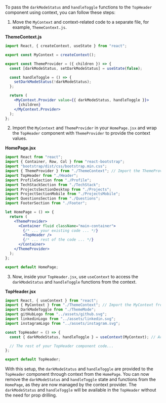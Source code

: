 To pass the `darkModeStatus` and `handleToggle` functions to the `TopHeader` component using context, you can follow these steps:

1. Move the `MyContext` and context-related code to a separate file, for example, `ThemeContext.js`.

**ThemeContext.js**
```jsx
import React, { createContext, useState } from "react";

export const MyContext = createContext();

export const ThemeProvider = ({ children }) => {
  const [darkModeStatus, setDarkModeStatus] = useState(false);

  const handleToggle = () => {
    setDarkModeStatus(!darkModeStatus);
  };

  return (
    <MyContext.Provider value={{ darkModeStatus, handleToggle }}>
      {children}
    </MyContext.Provider>
  );
};
```

2. Import the `MyContext` and `ThemeProvider` in your `HomePage.jsx` and wrap the `TopHeader` component with `ThemeProvider` to provide the context values.

**HomePage.jsx**
```jsx
import React from "react";
import { Container, Row, Col } from "react-bootstrap";
import "bootstrap/dist/css/bootstrap.min.css";
import { ThemeProvider } from "./ThemeContext"; // Import the ThemeProvider from the ThemeContext.js
import TopHeader from "./Header";
import ProfileSection from "./Profile";
import TechStackSection from "./TechStack";
import ProjectsSectionDesktop from "./Projects";
import ProjectSectionMobile from "./ProjectsMobile";
import QuestionsSection from "./Questions";
import FooterSection from "./Footer";

let HomePage = () => {
  return (
    <ThemeProvider>
      <Container fluid className="main-container">
        {/* ... your existing code ... */}
        <TopHeader />
        {/* ... rest of the code ... */}
      </Container>
    </ThemeProvider>
  );
};

export default HomePage;
```

3. Now, inside your `TopHeader.jsx`, use `useContext` to access the `darkModeStatus` and `handleToggle` functions from the context.

**TopHeader.jsx**
```jsx
import React, { useContext } from "react";
import { MyContext } from "./ThemeContext"; // Import the MyContext from the ThemeContext.js
import DarkModeToggle from "./ThemeMode";
import gitHubLogo from "../assets/github.svg";
import linkedinLogo from "../assets/linkedin.svg";
import instagramLogo from "../assets/instagram.svg";

const TopHeader = () => {
  const { darkModeStatus, handleToggle } = useContext(MyContext); // Access context values

  // The rest of your TopHeader component code...
};

export default TopHeader;
```

With this setup, the `darkModeStatus` and `handleToggle` are provided to the `TopHeader` component through context from the `HomePage`. You can now remove the `darkModeStatus` and `handleToggle` state and functions from the `HomePage`, as they are now managed by the context provider. The `darkModeStatus` and `handleToggle` will be available in the `TopHeader` without the need for prop drilling.